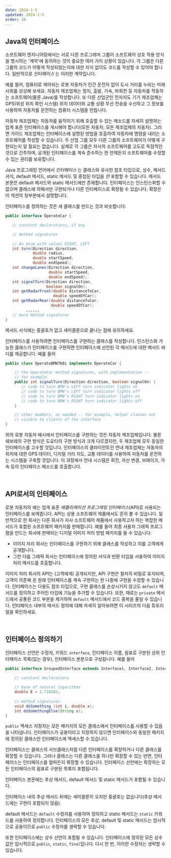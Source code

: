 ```yaml
---
date: 2024-1-5
updated: 2024-1-5
order: 10
---
```

## Java의 인터페이스

소프트웨어 엔지니어링에서는 서로 다른 프로그래머 그룹이 소프트웨어 상호 작용 방식을 명시하는 '계약'에 동의하는 것이 중요한 여러 가지 상황이 있습니다. 각 그룹은 다른 그룹의 코드가 어떻게 작성되었는지에 대한 지식 없이도 코드를 작성할 수 있어야 합니다. 일반적으로 _인터페이스_ 는 이러한 계약입니다.

예를 들어, 컴퓨터로 제어되는 로봇 자동차가 인간 운전자 없이 도시 거리를 누비는 미래 사회를 상상해 보세요. 자동차 제조업체는 정지, 출발, 가속, 좌회전 등 자동차를 작동하는 소프트웨어(물론 Java)를 작성합니다. 또 다른 산업군인 전자지도 기기 제조업체는 GPS(위성 위치 확인 시스템) 위치 데이터와 교통 상황 무선 전송을 수신하고 그 정보를 사용하여 자동차를 운전하는 컴퓨터 시스템을 만듭니다.

자동차 제조업체는 자동차를 움직이기 위해 호출할 수 있는 메소드를 자세히 설명하는 업계 표준 인터페이스를 게시해야 합니다(모든 자동차, 모든 제조업체의 자동차). 그러면 가이드 제조업체는 인터페이스에 설명된 방법을 호출하여 자동차에 명령을 내리는 소프트웨어를 작성할 수 있습니다. 두 산업 그룹 모두 다른 그룹의 소프트웨어가 어떻게 구현되는지 알 필요는 없습니다. 실제로 각 그룹은 자사의 소프트웨어를 고도로 독점적인 것으로 간주하며, 공개된 인터페이스를 계속 준수하는 한 언제든지 소프트웨어를 수정할 수 있는 권리를 보유합니다.

Java 프로그래밍 언어에서 _인터페이스_ 는 클래스와 유사한 참조 타입으로, 상수, 메서드 서식, default 메서드, static 메서드 및 중첩된 타입을 _만_ 포함할 수 있습니다. 메서드 본문은 default 메서드와 static 메서드에만 존재합니다. 인터페이스는 인스턴스화할 수 없으며 클래스에 의해서만 구현되거나 다른 인터페이스로 확장될 수 있습니다. 확장은 이 섹션의 뒷부분에서 설명합니다.

인터페이스를 정의하는 것은 새 클래스를 만드는 것과 비슷합니다:

```java
public interface OperateCar {

   // constant declarations, if any

   // method signatures
   
   // An enum with values RIGHT, LEFT
   int turn(Direction direction,
            double radius,
            double startSpeed,
            double endSpeed);
   int changeLanes(Direction direction,
                   double startSpeed,
                   double endSpeed);
   int signalTurn(Direction direction,
                  boolean signalOn);
   int getRadarFront(double distanceToCar,
                     double speedOfCar);
   int getRadarRear(double distanceToCar,
                    double speedOfCar);
         ......
   // more method signatures
}
```

메서드 서식에는 중괄호가 없고 세미콜론으로 끝나는 점에 유의하세요.

인터페이스를 사용하려면 인터페이스를 구현하는 클래스를 작성합니다. 인스턴스화 가능한 클래스가 인터페이스를 구현하면 인터페이스에 선언된 각 메서드에 대한 메서드 바디를 제공합니다. 예를 들어

```java
public class OperateBMW760i implements OperateCar {

    // the OperateCar method signatures, with implementation --
    // for example:
    public int signalTurn(Direction direction, boolean signalOn) {
       // code to turn BMW's LEFT turn indicator lights on
       // code to turn BMW's LEFT turn indicator lights off
       // code to turn BMW's RIGHT turn indicator lights on
       // code to turn BMW's RIGHT turn indicator lights off
    }

    // other members, as needed -- for example, helper classes not 
    // visible to clients of the interface
}
```

위의 로봇 자동차 예시에서 인터페이스를 구현하는 것은 자동차 제조업체입니다. 물론 쉐보레의 구현 방식은 도요타의 구현 방식과 크게 다르겠지만, 두 제조업체 모두 동일한 인터페이스를 고수할 것입니다. 인터페이스의 클라이언트인 안내 제조업체는 자동차의 위치에 대한 GPS 데이터, 디지털 거리 지도, 교통 데이터를 사용하여 자동차를 운전하는 시스템을 구축할 것입니다. 이 과정에서 안내 시스템은 회전, 차선 변경, 브레이크, 가속 등의 인터페이스 메소드를 호출합니다.

 

## API로서의 인터페이스

로봇 자동차의 예는 업계 표준 _애플리케이션 프로그래밍 인터페이스_(API)로 사용되는 인터페이스를 보여줍니다. API는 상용 소프트웨어 제품에서도 흔히 볼 수 있습니다. 일반적으로 한 회사는 다른 회사가 자사 소프트웨어 제품에서 사용하고자 하는 복잡한 메서드가 포함된 소프트웨어 패키지를 판매합니다. 예를 들어 최종 사용자 그래픽 프로그램을 만드는 회사에 판매되는 디지털 이미지 처리 방법 패키지를 들 수 있습니다:

- 이미지 처리 회사는 인터페이스를 구현하기 위해 클래스를 작성하고 이를 고객에게 공개합니다.
- 그런 다음 그래픽 회사는 인터페이스에 정의된 서식과 반환 타입을 사용하여 이미지 처리 메서드를 호출합니다.

이미지 처리 회사의 API는 (고객에게) 공개되지만, API 구현은 철저히 비밀로 유지되며, 고객이 의존해 온 원래 인터페이스를 계속 구현하는 한 나중에 구현을 수정할 수 있습니다. 인터페이스는 다용도 참조 타입으로, 구현 클래스를 손상시키지 않고도 `default` 메서드를 정의하고 주어진 타입에 기능을 추가할 수 있습니다. 또한, 때로는 `private` 메서드에서 공통된 코드 부분을 제거하여 `default` 메서드에서 코드 중복을 줄일 수 있습니다. 인터페이스 내부의 메서드 정의에 대해 자세히 알아보려면 이 시리즈의 다음 튜토리얼을 확인하세요.

 

## 인터페이스 정의하기

인터페이스 선언은 수정자, 키워드 `interface`, 인터페이스 이름, 쉼표로 구분된 상위 인터페이스 목록(있는 경우), 인터페이스 본문으로 구성됩니다. 예를 들어

```java
public interface GroupedInterface extends Interface1, Interface2, Interface3 {

    // constant declarations
    
    // base of natural logarithms
    double E = 2.718282;
 
    // method signatures
    void doSomething (int i, double x);
    int doSomethingElse(String s);
}
```

`public` 액세스 지정자는 모든 패키지의 모든 클래스에서 인터페이스를 사용할 수 있음을 나타냅니다. 인터페이스가 공용이라고 지정하지 않으면 인터페이스와 동일한 패키지에 정의된 클래스만 인터페이스에 액세스할 수 있습니다.

인터페이스는 클래스의 서브클래스처럼 다른 인터페이스를 확장하거나 다른 클래스를 확장할 수 있습니다. 그러나 클래스는 다른 클래스를 하나만 확장할 수 있는 반면, 인터페이스는 인터페이스를 얼마든지 확장할 수 있습니다. 인터페이스 선언에는 확장하는 모든 인터페이스의 쉼표로 구분된 목록이 포함됩니다.

인터페이스 본문에는 추상 메서드, default 메서드 및 static 메서드가 포함될 수 있습니다.

인터페이스 내의 추상 메서드 뒤에는 세미콜론이 오지만 중괄호는 없습니다(추상 메서드에는 구현이 포함되지 않음).

default 메서드는 `default` 수정자를 사용하여 정의하고 static 메서드는 `static` 키워드를 사용하여 정의합니다. 인터페이스의 모든 추상, default 및 static 메서드는 암시적으로 공용이므로 `public` 수정자를 생략할 수 있습니다.

또한 인터페이스에는 상수 선언이 포함될 수 있습니다. 인터페이스에 정의된 모든 상수 값은 암시적으로 `public`, `static`, `final`입니다. 다시 한 번, 이러한 수정자는 생략할 수 있습니다.
